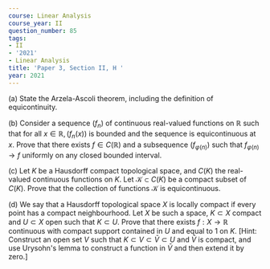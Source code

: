 ```yaml
---
course: Linear Analysis
course_year: II
question_number: 85
tags:
- II
- '2021'
- Linear Analysis
title: 'Paper 3, Section II, H '
year: 2021
---
```




(a) State the Arzela-Ascoli theorem, including the definition of equicontinuity.

(b) Consider a sequence $\left(f_{n}\right)$ of continuous real-valued functions on $\mathbb{R}$ such that for all $x \in \mathbb{R},\left(f_{n}(x)\right)$ is bounded and the sequence is equicontinuous at $x$. Prove that there exists $f \in C(\mathbb{R})$ and a subsequence $\left(f_{\varphi(n)}\right)$ such that $f_{\varphi(n)} \rightarrow f$ uniformly on any closed bounded interval.

(c) Let $K$ be a Hausdorff compact topological space, and $C(K)$ the real-valued continuous functions on $K$. Let $\mathcal{K} \subset C(K)$ be a compact subset of $C(K)$. Prove that the collection of functions $\mathcal{K}$ is equicontinuous.

(d) We say that a Hausdorff topological space $X$ is locally compact if every point has a compact neighbourhood. Let $X$ be such a space, $K \subset X$ compact and $U \subset X$ open such that $K \subset U$. Prove that there exists $f: X \rightarrow \mathbb{R}$ continuous with compact support contained in $U$ and equal to 1 on $K$. [Hint: Construct an open set $V$ such that $K \subset V \subset \bar{V} \subset U$ and $\bar{V}$ is compact, and use Urysohn's lemma to construct a function in $\bar{V}$ and then extend it by zero.]